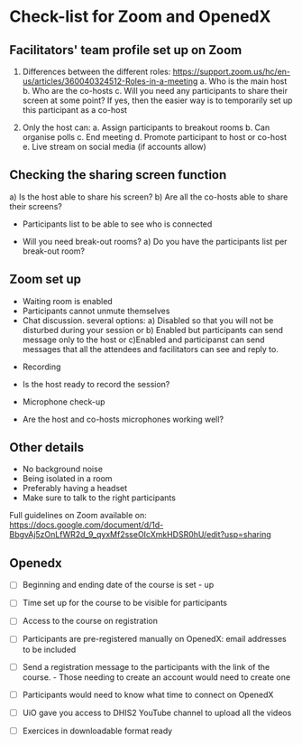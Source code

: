 # Check-list for Zoom and OpenedX

## Facilitators' team profile set up on Zoom
1. Differences between the different roles: https://support.zoom.us/hc/en-us/articles/360040324512-Roles-in-a-meeting
  a. Who is the main host
  b. Who are the co-hosts
  c. Will you need any participants to share their screen at some point? If yes, then the easier way is to temporarily set up this 
participant as a co-host 

2. Only the host can:
  a. Assign participants to breakout rooms
  b. Can organise polls
  c. End meeting
  d. Promote participant to host or co-host
  e. Live stream on social media (if accounts allow)


## Checking the sharing screen function
a) Is the host able to share his screen?
b) Are all the co-hosts able to share their screens?


* Participants list to be able to see who is connected


* Will you need break-out rooms?
a) Do you have the participants list per break-out room?

## Zoom set up
- Waiting room is enabled
- Participants cannot unmute themselves
- Chat discussion. several options:
a) Disabled so that you will not be disturbed during your session or
b) Enabled but participants can send message only to the host or 
c)Enabled and participanst can send messages that all the attendees and facilitators can see and reply to.

* Recording
- Is the host ready to record the session?

* Microphone check-up
- Are the host and co-hosts microphones working well?

## Other details
- No background noise
- Being isolated in a room
- Preferably having a headset
- Make sure to talk to the right participants


Full guidelines on Zoom available on: https://docs.google.com/document/d/1d-BbgvAj5zOnLfWR2d_9_qyxMf2sseOIcXmkHDSR0hU/edit?usp=sharing

## Openedx

- [ ] Beginning and ending date of the course is set - up 
- [ ] Time set up for the course to be visible for participants
- [ ] Access to the course on registration
- [ ] Participants are pre-registered manually on OpenedX: email addresses to be included
- [ ] Send a registration message to the participants with the link of the  course. - Those needing to create an account would need to create one
- [ ] Participants would need to know what time to connect on OpenedX
- [ ] UiO gave you access to DHIS2 YouTube channel to upload all the videos 
- [ ] Exercices in downloadable format ready

